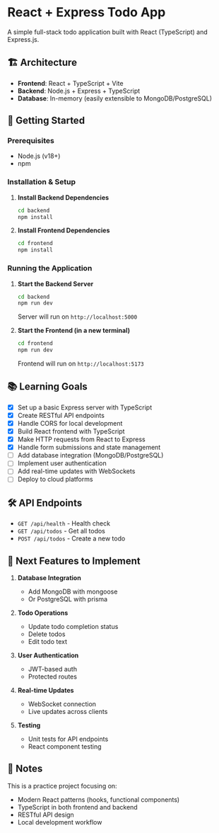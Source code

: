 # React + Express Todo App

A simple full-stack todo application built with React (TypeScript) and Express.js.

## 🏗 Architecture

- **Frontend**: React + TypeScript + Vite
- **Backend**: Node.js + Express + TypeScript
- **Database**: In-memory (easily extensible to MongoDB/PostgreSQL)

## 🚀 Getting Started

### Prerequisites
- Node.js (v18+)
- npm

### Installation & Setup

1. **Install Backend Dependencies**
   ```bash
   cd backend
   npm install
   ```

2. **Install Frontend Dependencies**
   ```bash
   cd frontend
   npm install
   ```

### Running the Application

1. **Start the Backend Server**
   ```bash
   cd backend
   npm run dev
   ```
   Server will run on `http://localhost:5000`

2. **Start the Frontend (in a new terminal)**
   ```bash
   cd frontend
   npm run dev
   ```
   Frontend will run on `http://localhost:5173`

## 📚 Learning Goals

- [x] Set up a basic Express server with TypeScript
- [x] Create RESTful API endpoints
- [x] Handle CORS for local development
- [x] Build React frontend with TypeScript
- [x] Make HTTP requests from React to Express
- [x] Handle form submissions and state management
- [ ] Add database integration (MongoDB/PostgreSQL)
- [ ] Implement user authentication
- [ ] Add real-time updates with WebSockets
- [ ] Deploy to cloud platforms

## 🛠 API Endpoints

- `GET /api/health` - Health check
- `GET /api/todos` - Get all todos
- `POST /api/todos` - Create a new todo

## 🎯 Next Features to Implement

1. **Database Integration**
   - Add MongoDB with mongoose
   - Or PostgreSQL with prisma

2. **Todo Operations**
   - Update todo completion status
   - Delete todos
   - Edit todo text

3. **User Authentication**
   - JWT-based auth
   - Protected routes

4. **Real-time Updates**
   - WebSocket connection
   - Live updates across clients

5. **Testing**
   - Unit tests for API endpoints
   - React component testing

## 📝 Notes

This is a practice project focusing on:
- Modern React patterns (hooks, functional components)
- TypeScript in both frontend and backend
- RESTful API design
- Local development workflow
